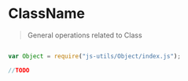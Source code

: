 
# ClassName

> General operations related to Class


```javascript

var Object = require("js-utils/Object/index.js");

//TODO

 ```